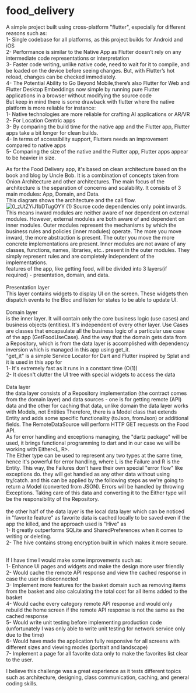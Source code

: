 # food_delivery

A simple project built using cross-platform "flutter", especially for different reasons such as:<br />
1- Single codebase for all platforms, as this project builds for Android and iOS<br />
2- Performance is similar to the Native App as Flutter doesn’t rely on any intermediate code representations or interpretation<br />
3- Faster code writing, unlike native code, need to wait for it to compile, and be loaded on the device before seeing changes. But, with Flutter’s hot reload, changes can be checked immediately.<br />
4- The Potential Ability to Go Beyond Mobile,there’s also Flutter for Web and Flutter Desktop Embeddings now simple by running pure Flutter applications in a browser without modifying the source code<br />
But keep in mind there is some drawback with flutter where the native platform is more reliable for instance:<br />
1- Native technologies are more reliable for crafting AI applications or AR/VR<br />
2- For Location Centric apps<br />
3- By comparing the build time for the native app and the Flutter app, Flutter apps take a bit longer for clean builds.<br />
4- In terms of accessibility support, Flutters needs an improvement compared to native apps<br />
5- Comparing the size of the native and the Flutter app, Flutter apps appear to be heavier in size.<br />

As for the Food Delivery app, it's based on clean architecture based on the book and blog by Uncle Bob. It is a combination of concepts taken from Onion Architecture and other architectures. The main focus of the architecture is the separation of concerns and scalability. It consists of 3 main modules: App, Domain, and Data.<br />
This diagram shows the architecture and the call flow.<br />
![0_zUtZYiJ1bDTugOYY (1)](https://user-images.githubusercontent.com/32741765/199728515-5c9f7d1e-2e0e-4a49-8eb9-a5f4e42849ce.png)
Source code dependencies only point inwards. This means inward modules are neither aware of nor dependent on external modules. However, external modules are both aware of and dependent on inner modules. Outer modules represent the mechanisms by which the business rules and policies (inner modules) operate. The more you move inward, the more abstraction is present. The outer you move the more concrete implementations are present. Inner modules are not aware of any classes, functions, names, libraries, etc.. present in the outer modules. They simply represent rules and are completely independent of the implementations.<br />
features of the app, like getting food, will be divided into 3 layers(if required) - presentation, domain, and data.<br /><br />
Presentation layer<br />
This layer contains widgets to display UI on the screen. These widgets then dispatch events to the Bloc and listen for states to be able to update UI.<br /><br />
Domain layer<br />
is the inner layer. It will contain only the core business logic (use cases) and business objects (entities). It's independent of every other layer. Use Cases are classes that encapsulate all the business logic of a particular use case of the app (GetFoodUseCase). And the way that the domain gets data from a Repository, which is from the data layer is accomplished with dependency inversion which is managed in this app using get_it.<br />
"get_it" is a simple Service Locator for Dart and Flutter inspired by Splat and it is used in this app for<br />
1- It's extremely fast as it runs in a constant time (O(1))<br />
2- It doesn't clutter the UI tree with special widgets to access the data<br /><br />
Data layer<br />
the data layer consists of a Repository implementation (the contract comes from the domain layer) and data sources - one is for getting remote (API) data and the other for caching that data, unlike domain the data layer works with Models, not Entities Therefore, there is a Model class that extends Entity and adds some specific functionality (toJson, fromJson) or additional fields. The RemoteDataSource will perform HTTP GET requests on the Food API.<br />
As for error handling and exceptions managing, the "dartz package" will be used, it brings functional programming to dart and in our case we will be working with Either<L, R>.<br />
The Either type can be used to represent any two types at the same time, hence it's powerful for error handling, where L is the Failure and R is the Entity. This way, the Failures don't have their own special "error flow" like exceptions do. they will get handled as any other data without using try/catch. and this can be applied by the following steps as we're going to return a Model (converted from JSON). Errors will be handled by throwing Exceptions. Taking care of this data and converting it to the Either type will be the responsibility of the Repository.<br />
<br />
the other half of the data layer is the local data layer which can be noticed in "favorite feature" as favorite data is cached locally to be saved even if the app the killed, and the approach used is "Hive" as <br />
1- It greatly outperforms SQLite and SharedPreferences when it comes to writing or deleting.<br />
2- The hive contains strong encryption built in which makes it more secure.<br />

<br />
If I have time I would make some improvements such as:<br />
1- Enhance UI pages and widgets and make the design more user friendly<br />
2- Would cache the remote API response and view the cached response in case the user is disconnected<br />
3- Implement more features for the basket domain such as removing items from the basket and also calculating the total cost for all items added to the basket<br />
4- Would cache every category remote API response and would only rebuild the home screen if the remote API response is not the same as the cached response<br />
5- Would write unit testing before implementing production code (unfortunately I was only able to write unit testing for network service only due to the time)<br />
6- Would have made the application fully responsive for all screens with different sizes and viewing modes (portrait and landscape)<br />
7- Implement a page for all favorite data only to make the favorites list clear to the user.<br />

I believe this challenge was a great experience as it tests different topics such as architecture, designing, class communication, caching, and general coding skills.

